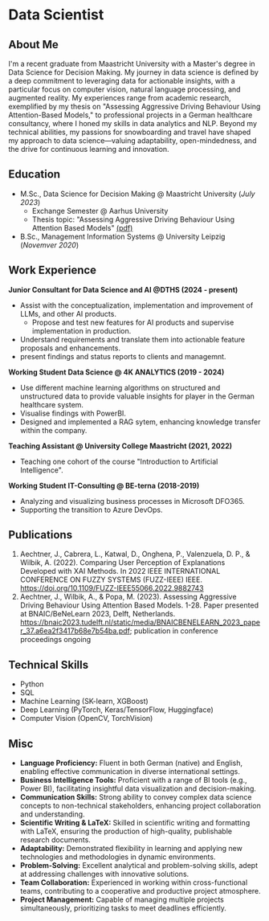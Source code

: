 # Data Scientist

## About Me
I'm a recent graduate from Maastricht University with a Master's degree in Data Science for Decision Making. My journey in data science is defined by a deep commitment to leveraging data for actionable insights, with a particular focus on computer vision, natural language processing, and augmented reality. My experiences range from academic research, exemplified by my thesis on "Assessing Aggressive Driving Behaviour Using Attention-Based Models," to professional projects in a German healthcare consultancy, where I honed my skills in data analytics and NLP. Beyond my technical abilities, my passions for snowboarding and travel have shaped my approach to data science—valuing adaptability, open-mindedness, and the drive for continuous learning and innovation.

## Education
- M.Sc., Data Science for Decision Making @ Maastricht University (_July 2023_)
    - Exchange Semester @ Aarhus University
    - Thesis topic: "Assessing Aggressive Driving Behaviour Using Attention Based Models" [(pdf)](https://github.com/unofficial-Jona/assessing_ADB/blob/main/thesis.pdf)
- B.Sc., Management Information Systems @ University Leipzig (_Novemver 2020_)

## Work Experience
**Junior Consultant for Data Science and AI @DTHS (2024 - present)**
- Assist with the conceptualization, implementation and improvement of LLMs, and other AI products.
    - Propose and test new features for AI products and supervise implementation in production.
- Understand requirements and translate them into actionable feature proposals and enhancements.
- present findings and status reports to clients and managemnt.

**Working Student Data Science @ 4K ANALYTICS (2019 - 2024)**
- Use different machine learning algorithms on structured and unstructured data to provide valuable insights for player in the German healthcare system.
- Visualise findings with PowerBI.
- Designed and implemented a RAG sytem, enhancing knowledge transfer within the company.

**Teaching Assistant @ University College Maastricht (2021, 2022)**
- Teaching one cohort of the course "Introduction to Artificial Intelligence".

**Working Student IT-Consulting @ BE-terna (2018-2019)**
- Analyzing and visualizing business processes in Microsoft DFO365.
- Supporting the transition to Azure DevOps.

## Publications
1. Aechtner, J., Cabrera, L., Katwal, D., Onghena, P., Valenzuela, D. P., & Wilbik, A. (2022). Comparing User Perception of Explanations Developed with XAI Methods. In 2022 IEEE INTERNATIONAL CONFERENCE ON FUZZY SYSTEMS (FUZZ-IEEE) IEEE. https://doi.org/10.1109/FUZZ-IEEE55066.2022.9882743
2. Aechtner, J., Wilbik, A., & Popa, M. (2023). Assessing Aggressive Driving Behaviour Using Attention Based Models. 1-28. Paper presented at BNAIC/BeNeLearn 2023, Delft, Netherlands. https://bnaic2023.tudelft.nl/static/media/BNAICBENELEARN_2023_paper_37.a6ea2f3417b68e7b54ba.pdf; publication in conference proceedings ongoing

## Technical Skills
- Python
- SQL
- Machine Learning (SK-learn, XGBoost)
- Deep Learning (PyTorch, Keras/TensorFlow, Huggingface)
- Computer Vision (OpenCV, TorchVision)

## Misc
- **Language Proficiency:** Fluent in both German (native) and English, enabling effective communication in diverse international settings.
- **Business Intelligence Tools:** Proficient with a range of BI tools (e.g., Power BI), facilitating insightful data visualization and decision-making.
- **Communication Skills:** Strong ability to convey complex data science concepts to non-technical stakeholders, enhancing project collaboration and understanding.
- **Scientific Writing & LaTeX:** Skilled in scientific writing and formatting with LaTeX, ensuring the production of high-quality, publishable research documents.
- **Adaptability:** Demonstrated flexibility in learning and applying new technologies and methodologies in dynamic environments.
- **Problem-Solving:** Excellent analytical and problem-solving skills, adept at addressing challenges with innovative solutions.
- **Team Collaboration:** Experienced in working within cross-functional teams, contributing to a cooperative and productive project atmosphere.
- **Project Management:** Capable of managing multiple projects simultaneously, prioritizing tasks to meet deadlines efficiently.
